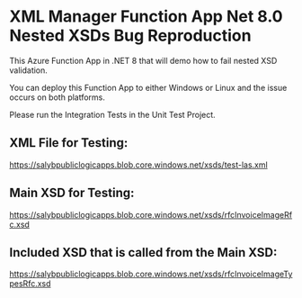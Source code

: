 # XML Manager Function App Net 8.0 Nested XSDs Bug Reproduction
This Azure Function App in .NET 8 that will demo how to fail nested XSD validation.

You can deploy this Function App to either Windows or Linux and the issue occurs on both platforms.

Please run the Integration Tests in the Unit Test Project.

## XML File for Testing:
https://salybpubliclogicapps.blob.core.windows.net/xsds/test-las.xml

## Main XSD for Testing:
https://salybpubliclogicapps.blob.core.windows.net/xsds/rfcInvoiceImageRfc.xsd

## Included XSD that is called from the Main XSD:
https://salybpubliclogicapps.blob.core.windows.net/xsds/rfcInvoiceImageTypesRfc.xsd

